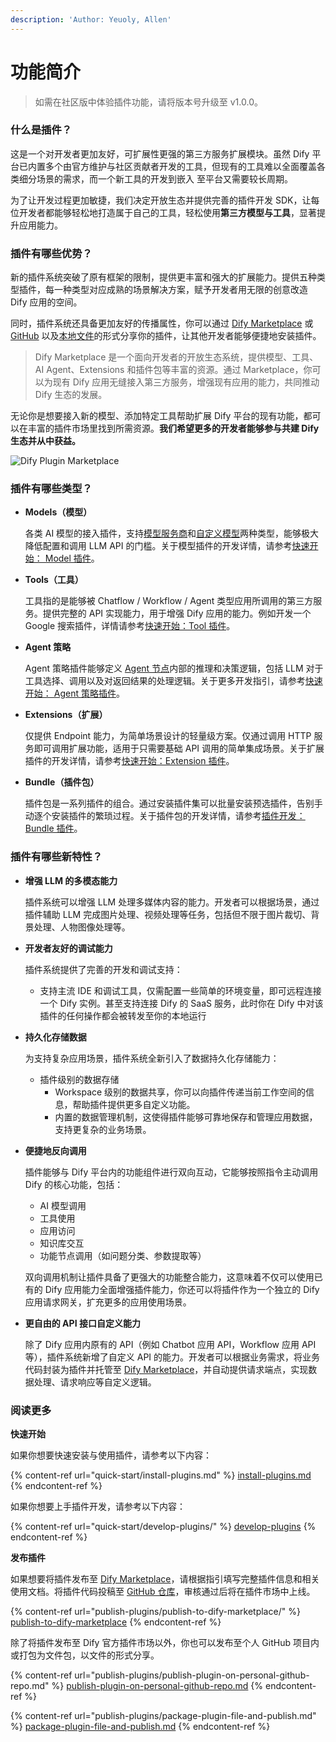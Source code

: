 ```yaml
---
description: 'Author: Yeuoly, Allen'
---
```


# 功能简介

> 如需在社区版中体验插件功能，请将版本号升级至 v1.0.0。

### 什么是插件？

这是一个对开发者更加友好，可扩展性更强的第三方服务扩展模块。虽然 Dify 平台已内置多个由官方维护与社区贡献者开发的工具，但现有的工具难以全面覆盖各类细分场景的需求，而一个新工具的开发到嵌入 至平台又需要较长周期。

为了让开发过程更加敏捷，我们决定开放生态并提供完善的插件开发 SDK，让每位开发者都能够轻松地打造属于自己的工具，轻松使用**第三方模型与工具**，显著提升应用能力。

### 插件有哪些优势？

新的插件系统突破了原有框架的限制，提供更丰富和强大的扩展能力。提供五种类型插件，每一种类型对应成熟的场景解决方案，赋予开发者用无限的创意改造 Dify 应用的空间。

同时，插件系统还具备更加友好的传播属性，你可以通过 [Dify Marketplace](https://marketplace.dify.ai/) 或 [GitHub](publish-plugins/publish-plugin-on-personal-github-repo.md) 以及[本地文件](publish-plugins/package-and-publish-plugin-file.md)的形式分享你的插件，让其他开发者能够便捷地安装插件。

> Dify Marketplace 是一个面向开发者的开放生态系统，提供模型、工具、AI Agent、Extensions 和插件包等丰富的资源。通过 Marketplace，你可以为现有 Dify 应用无缝接入第三方服务，增强现有应用的能力，共同推动 Dify 生态的发展。

无论你是想要接入新的模型、添加特定工具帮助扩展 Dify 平台的现有功能，都可以在丰富的插件市场里找到所需资源。**我们希望更多的开发者能够参与共建 Dify 生态并从中获益。**

![Dify Plugin Marketplace](https://assets-docs.dify.ai/2025/01/83f9566063db7ae4886f6a139f3f81ff.png)

### 插件有哪些类型？

*   **Models（模型）**

    各类 AI 模型的接入插件，支持[模型服务商](quick-start/develop-plugins/model-plugin/integrate-the-predefined-model.md)和[自定义模型](quick-start/develop-plugins/model-plugin/customizable-model.md)两种类型，能够极大降低配置和调用 LLM API 的门槛。关于模型插件的开发详情，请参考[快速开始： Model 插件](quick-start/develop-plugins/model-plugin/)。
*   **Tools（工具）**

    工具指的是能够被 Chatflow / Workflow / Agent 类型应用所调用的第三方服务。提供完整的 API 实现能力，用于增强 Dify 应用的能力。例如开发一个 Google 搜索插件，详情请参考[快速开始：Tool 插件](quick-start/develop-plugins/tool-type-plugin.md)。
*   **Agent 策略**

    Agent 策略插件能够定义 [Agent 节点](../guides/workflow/node/agent.md)内部的推理和决策逻辑，包括 LLM 对于工具选择、调用以及对返回结果的处理逻辑。关于更多开发指引，请参考[快速开始： Agent 策略插件](quick-start/develop-plugins/agent-strategy-plugin.md)。
*   **Extensions（扩展）**

    仅提供 Endpoint 能力，为简单场景设计的轻量级方案。仅通过调用 HTTP 服务即可调用扩展功能，适用于只需要基础 API 调用的简单集成场景。关于扩展插件的开发详情，请参考[快速开始：Extension 插件](quick-start/develop-plugins/extension-plugin.md)。
*   **Bundle（插件包）**

    插件包是一系列插件的组合。通过安装插件集可以批量安装预选插件，告别手动逐个安装插件的繁琐过程。关于插件包的开发详情，请参考[插件开发：Bundle 插件](quick-start/develop-plugins/bundle.md)。

### 插件有哪些新特性？

*   **增强 LLM 的多模态能力**

    插件系统可以增强 LLM 处理多媒体内容的能力。开发者可以根据场景，通过插件辅助 LLM 完成图片处理、视频处理等任务，包括但不限于图片裁切、背景处理、人物图像处理等。
*   **开发者友好的调试能力**

    插件系统提供了完善的开发和调试支持：

    * 支持主流 IDE 和调试工具，仅需配置一些简单的环境变量，即可远程连接一个 Dify 实例。甚至支持连接 Dify 的 SaaS 服务，此时你在 Dify 中对该插件的任何操作都会被转发至你的本地运行
*   **持久化存储数据**

    为支持复杂应用场景，插件系统全新引入了数据持久化存储能力：

    * 插件级别的数据存储
      * Workspace 级别的数据共享，你可以向插件传递当前工作空间的信息，帮助插件提供更多自定义功能。
      * 内置的数据管理机制，这使得插件能够可靠地保存和管理应用数据，支持更复杂的业务场景。
*   **便捷地反向调用**

    插件能够与 Dify 平台内的功能组件进行双向互动，它能够按照指令主动调用 Dify 的核心功能，包括：

    * AI 模型调用
    * 工具使用
    * 应用访问
    * 知识库交互
    * 功能节点调用（如问题分类、参数提取等）

    双向调用机制让插件具备了更强大的功能整合能力，这意味着不仅可以使用已有的 Dify 应用能力全面增强插件能力，你还可以将插件作为一个独立的 Dify 应用请求网关，扩充更多的应用使用场景。
*   **更自由的 API 接口自定义能力**

    除了 Dify 应用内原有的 API（例如 Chatbot 应用 API，Workflow 应用 API 等），插件系统新增了自定义 API 的能力。开发者可以根据业务需求，将业务代码封装为插件并托管至 [Dify Marketplace](https://marketplace.dify.ai/)，并自动提供请求端点，实现数据处理、请求响应等自定义逻辑。

### 阅读更多

**快速开始**

如果你想要快速安装与使用插件，请参考以下内容：

{% content-ref url="quick-start/install-plugins.md" %}
[install-plugins.md](quick-start/install-plugins.md)
{% endcontent-ref %}

如果你想要上手插件开发，请参考以下内容：

{% content-ref url="quick-start/develop-plugins/" %}
[develop-plugins](quick-start/develop-plugins/)
{% endcontent-ref %}

**发布插件**

如果想要将插件发布至 [Dify Marketplace](https://marketplace.dify.ai/)，请根据指引填写完整插件信息和相关使用文档。将插件代码投稿至 [GitHub 仓库](https://github.com/langgenius/dify-plugins)，审核通过后将在插件市场中上线。

{% content-ref url="publish-plugins/publish-to-dify-marketplace/" %}
[publish-to-dify-marketplace](publish-plugins/publish-to-dify-marketplace/)
{% endcontent-ref %}

除了将插件发布至 Dify 官方插件市场以外，你也可以发布至个人 GitHub 项目内或打包为文件包，以文件的形式分享。

{% content-ref url="publish-plugins/publish-plugin-on-personal-github-repo.md" %}
[publish-plugin-on-personal-github-repo.md](publish-plugins/publish-plugin-on-personal-github-repo.md)
{% endcontent-ref %}

{% content-ref url="publish-plugins/package-plugin-file-and-publish.md" %}
[package-plugin-file-and-publish.md](publish-plugins/package-plugin-file-and-publish.md)
{% endcontent-ref %}
